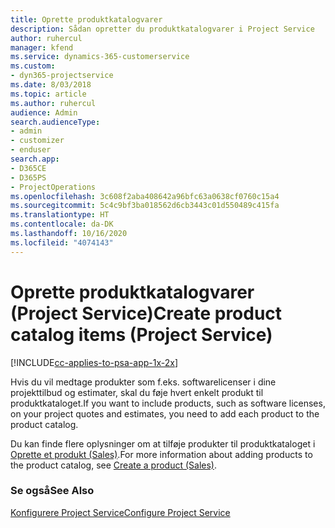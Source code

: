 ```yaml
---
title: Oprette produktkatalogvarer
description: Sådan opretter du produktkatalogvarer i Project Service
author: ruhercul
manager: kfend
ms.service: dynamics-365-customerservice
ms.custom:
- dyn365-projectservice
ms.date: 8/03/2018
ms.topic: article
ms.author: ruhercul
audience: Admin
search.audienceType:
- admin
- customizer
- enduser
search.app:
- D365CE
- D365PS
- ProjectOperations
ms.openlocfilehash: 3c608f2aba408642a96bfc63a0638cf0760c15a4
ms.sourcegitcommit: 5c4c9bf3ba018562d6cb3443c01d550489c415fa
ms.translationtype: HT
ms.contentlocale: da-DK
ms.lasthandoff: 10/16/2020
ms.locfileid: "4074143"
---
```

# <a name="create-product-catalog-items-project-service"></a><span data-ttu-id="d0f4e-103">Oprette produktkatalogvarer (Project Service)</span><span class="sxs-lookup"><span data-stu-id="d0f4e-103">Create product catalog items (Project Service)</span></span>

[!INCLUDE[cc-applies-to-psa-app-1x-2x](../includes/cc-applies-to-psa-app-1x-2x.md)]

<span data-ttu-id="d0f4e-104">Hvis du vil medtage produkter som f.eks. softwarelicenser i dine projekttilbud og estimater, skal du føje hvert enkelt produkt til produktkataloget.</span><span class="sxs-lookup"><span data-stu-id="d0f4e-104">If you want to include products, such as software licenses, on your project quotes and estimates, you need to add each product to the product catalog.</span></span>  
  
 <span data-ttu-id="d0f4e-105">Du kan finde flere oplysninger om at tilføje produkter til produktkataloget i [Oprette et produkt (Sales)](https://docs.microsoft.com/dynamics365/sales-enterprise/create-product-sales).</span><span class="sxs-lookup"><span data-stu-id="d0f4e-105">For more information about adding products to the product catalog, see [Create a product (Sales)](https://docs.microsoft.com/dynamics365/sales-enterprise/create-product-sales).</span></span>  
  
### <a name="see-also"></a><span data-ttu-id="d0f4e-106">Se også</span><span class="sxs-lookup"><span data-stu-id="d0f4e-106">See Also</span></span>  
 [<span data-ttu-id="d0f4e-107">Konfigurere Project Service</span><span class="sxs-lookup"><span data-stu-id="d0f4e-107">Configure Project Service</span></span>](../psa/configure.md)
